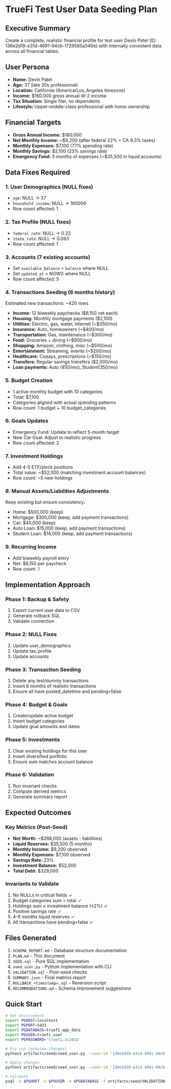 # TrueFi Test User Data Seeding Plan

## Executive Summary
Create a complete, realistic financial profile for test user Devin Patel (ID: 136e2d19-e31d-4691-94cb-1729585a340e) with internally consistent data across all financial tables.

## User Persona
- **Name:** Devin Patel
- **Age:** 37 (late 30s professional)
- **Location:** California (America/Los_Angeles timezone)
- **Income:** $160,000 gross annual W-2 income
- **Tax Situation:** Single filer, no dependents
- **Lifestyle:** Upper-middle-class professional with home ownership

## Financial Targets
- **Gross Annual Income:** $160,000
- **Net Monthly Income:** ~$9,200 (after federal 22% + CA 9.3% taxes)
- **Monthly Expenses:** $7,100 (77% spending rate)
- **Monthly Savings:** $2,100 (23% savings rate)
- **Emergency Fund:** 5 months of expenses (~$35,500 in liquid accounts)

## Data Fixes Required

### 1. User Demographics (NULL fixes)
- `age`: NULL → 37
- `household_income`: NULL → 160000
- Row count affected: 1

### 2. Tax Profile (NULL fixes)
- `federal_rate`: NULL → 0.22
- `state_rate`: NULL → 0.093
- Row count affected: 1

### 3. Accounts (7 existing accounts)
- Set `available_balance` = `balance` where NULL
- Set `updated_at` = NOW() where NULL
- Row count affected: 5

### 4. Transactions Seeding (6 months history)
Estimated new transactions: ~420 rows
- **Income:** 12 biweekly paychecks ($6,150 net each)
- **Housing:** Monthly mortgage payments ($2,100)
- **Utilities:** Electric, gas, water, internet (~$350/mo)
- **Insurance:** Auto, homeowners (~$400/mo)
- **Transportation:** Gas, maintenance (~$300/mo)
- **Food:** Groceries + dining (~$900/mo)
- **Shopping:** Amazon, clothing, misc (~$500/mo)
- **Entertainment:** Streaming, events (~$200/mo)
- **Healthcare:** Copays, prescriptions (~$150/mo)
- **Transfers:** Regular savings transfers ($2,000/mo)
- **Loan payments:** Auto ($450/mo), Student ($350/mo)

### 5. Budget Creation
- 1 active monthly budget with 10 categories
- Total: $7,100
- Categories aligned with actual spending patterns
- Row count: 1 budget + 10 budget_categories

### 6. Goals Updates
- Emergency Fund: Update to reflect 5-month target
- New Car Goal: Adjust to realistic progress
- Row count affected: 2

### 7. Investment Holdings
- Add 4-5 ETF/stock positions
- Total value: ~$52,000 (matching investment account balances)
- Row count: ~5 new holdings

### 8. Manual Assets/Liabilities Adjustments
Keep existing but ensure consistency:
- Home: $500,000 (keep)
- Mortgage: $300,000 (keep, add payment transactions)
- Car: $40,000 (keep)
- Auto Loan: $15,000 (keep, add payment transactions)
- Student Loan: $14,000 (keep, add payment transactions)

### 9. Recurring Income
- Add biweekly payroll entry
- Net: $6,150 per paycheck
- Row count: 1

## Implementation Approach

### Phase 1: Backup & Safety
1. Export current user data to CSV
2. Generate rollback SQL
3. Validate connection

### Phase 2: NULL Fixes
1. Update user_demographics
2. Update tax_profile
3. Update accounts

### Phase 3: Transaction Seeding
1. Delete any test/dummy transactions
2. Insert 6 months of realistic transactions
3. Ensure all have posted_datetime and pending=false

### Phase 4: Budget & Goals
1. Create/update active budget
2. Insert budget categories
3. Update goal amounts and dates

### Phase 5: Investments
1. Clear existing holdings for this user
2. Insert diversified portfolio
3. Ensure sum matches account balance

### Phase 6: Validation
1. Run invariant checks
2. Compute derived metrics
3. Generate summary report

## Expected Outcomes

### Key Metrics (Post-Seed)
- **Net Worth:** ~$268,000 (assets - liabilities)
- **Liquid Reserves:** $35,500 (5 months)
- **Monthly Income:** $9,200 observed
- **Monthly Expenses:** $7,100 observed
- **Savings Rate:** 23%
- **Investment Balance:** $52,000
- **Total Debt:** $329,000

### Invariants to Validate
1. No NULLs in critical fields ✓
2. Budget categories sum = total ✓
3. Holdings sum ≈ investment balance (±2%) ✓
4. Positive savings rate ✓
5. 4-6 months liquid reserves ✓
6. All transactions have pending=false ✓

## Files Generated
1. `SCHEMA_REPORT.md` - Database structure documentation
2. `PLAN.md` - This document
3. `SEED.sql` - Pure SQL implementation
4. `seed_user.py` - Python implementation with CLI
5. `VALIDATION.sql` - Post-seed checks
6. `SUMMARY.json` - Final metrics report
7. `ROLLBACK_<timestamp>.sql` - Reversion script
8. `RECOMMENDATIONS.md` - Schema improvement suggestions

## Quick Start

```bash
# Set environment
export PGHOST=localhost
export PGPORT=5433
export PGDATABASE=truefi_app_data
export PGUSER=truefi_user
export PGPASSWORD='truefi.ai101$'

# Dry run (preview changes)
python3 artifacts/seed/seed_user.py --user-id '136e2d19-e31d-4691-94cb-1729585a340e' --dry-run

# Apply changes
python3 artifacts/seed/seed_user.py --user-id '136e2d19-e31d-4691-94cb-1729585a340e' --apply

# Validate
psql -h $PGHOST -U $PGUSER -d $PGDATABASE -f artifacts/seed/VALIDATION.sql
```